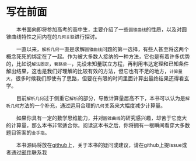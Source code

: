 # 写在前面
&emsp;&emsp;本书面向即将参加高考的高中生，主要介绍了一些`圆锥曲线`的性质，以及对圆锥曲线特性之间内在的`几何关联`进行探讨。

&emsp;&emsp;一直以来，`解析几何`一直是求解`圆锥曲线`问题的第一选择，有些人甚至将这两个概念死死的绑定在了一起。作为被大多数人接纳的一种方法，它也是有着许多优势的，比如说`解法固定`，`套路单一`，先设未知量联立方程，再利用韦达定理和已知条件解出结果，这也是我们好理解的比较有效的方法，但它也有不足的地方，`计算量大`，很多时候我们即使有了思路，但要在有限的时间里面计算出最终结果还得看玄学。

&emsp;&emsp;目前`解析几何`过于侧重它`解析`的部分，导致计算量居高不下，本书可以认为是`解析几何`方法的一个补充，通过运用合理的`几何`关系来大幅度减少计算量。

&emsp;&emsp;如果你具有一定的数学思维能力，并对`圆锥曲线`的研究感兴趣，却苦于它庞大的计算量，那么本书非常适合你。阅读这本书之后，你将拥有一根瞬间看穿大多数题目答案的`金手指`。

&emsp;&emsp;本书源码将放在[github](https://github.com/qy527145/yzqx)上，关于本书的疑问或建议，请在github上提issue或者通过[邮件](mailto:wmymz@icloud.com)联系我